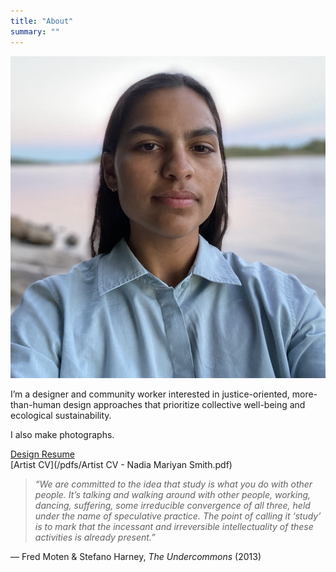 ```yaml
---
title: "About"
summary: ""
---
```


![Portrait of Nadia](/images/nadia-profile.jpg)

I’m a designer and community worker interested in justice-oriented, more-than-human design approaches that prioritize collective well-being and ecological sustainability.

I also make photographs.


[Design Resume](/pdfs/design_resume.pdf)  
[Artist CV](/pdfs/Artist CV - Nadia Mariyan Smith.pdf)


> *“We are committed to the idea that study is what you do with other people. It’s talking and walking around with other people, working, dancing, suffering, some irreducible convergence of all three, held under the name of speculative practice. The point of calling it ‘study’ is to mark that the incessant and irreversible intellectuality of these activities is already present.”*

— Fred Moten & Stefano Harney, *The Undercommons* (2013)
